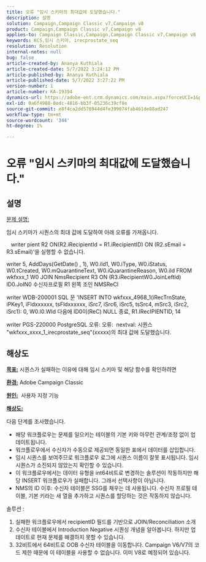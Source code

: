 ```yaml
---
title: 오류 "임시 스키마의 최대값에 도달했습니다."
description: 설명
solution: Campaign,Campaign Classic v7,Campaign v8
product: Campaign,Campaign Classic v7,Campaign v8
applies-to: Campaign Classic,Campaign,Campaign Classic v7,Campaign v8
keywords: KCS,임시 스키마, irecprostate_seq
resolution: Resolution
internal-notes: null
bug: false
article-created-by: Ananya Kuthiala
article-created-date: 5/7/2022 3:24:12 PM
article-published-by: Ananya Kuthiala
article-published-date: 5/7/2022 3:27:22 PM
version-number: 1
article-number: KA-19394
dynamics-url: https://adobe-ent.crm.dynamics.com/main.aspx?forceUCI=1&pagetype=entityrecord&etn=knowledgearticle&id=f17f99ba-19ce-ec11-a7b5-0022480a8e40
exl-id: 0a6f4988-8edc-4816-bb3f-05236c39cf8e
source-git-commit: e8f4ca2dd578944d4fe399074fab461de88ad247
workflow-type: tm+mt
source-wordcount: '344'
ht-degree: 1%

---
```


# 오류 &quot;임시 스키마의 최대값에 도달했습니다.&quot;

## 설명


<u>문제 설명:</u>

임시 스키마가 시퀀스의 최대 값에 도달하여 아래 오류를 가져옵니다.

   writer pient R2 ON(R2.iRecipientId = R1.iRecipientID) ON (R2.sEmail = R3.sEmail)&#39;을 실행할 수 없습니다.

writer 5, AddDays(GetDate() , 1), W0.iId1, W0.iType, W0.iStatus, W0.tCreated, W0.mQuarantineText, W0.iQuarantineReason, W0.iId FROM wkfxxx_1 W0 JOIN NmsRecipient R3 ON (R3.iRecipientW0.JoinLeftId) ID0.JoIN0 수신자프로필 R1 왼쪽 조인 NMSReCI

writer WDB-200001 SQL 문 &#39;INSERT INTO wkfxxx_4968_1(iRecTrnState, iPKey1, iFldxxxxxx, tsFldxxxxxx, iSrc7, iSrc6, iSrc5, tsSrc4, mSrc3, iSrc2, iSrc1): 0, W0.I0.WId 다음에 ID0이(ReC) NULL 종료, R1.IRecIPIENTID, 14

writer PGS-220000 PostgreSQL 오류: 오류:  nextval: 시퀀스 &quot;wkfxxx_xxxx_1_irecprostate_seq&quot;(xxxxx)의 최대 값에 도달했습니다.


## 해상도


<b><u>목표:</u></b> 시퀀스가 실패하는 이유에 대해 임시 스키마 및 해당 함수를 확인하려면

<b><u>환경:</u></b> Adobe Campaign Classic

<b><u>원인:</u></b>  사용자 지정 기능

<b><u>해상도:</u></b>

다음 단계를 조사했습니다.

- 해당 워크플로우는 문제를 일으키는 테이블의 기본 키와 아무런 관계/조정 없이 업데이트됩니다.
- 워크플로우에서 수신자가 수동으로 제공되면 동일한 표에서 데이터를 삽입합니다.
- 임시 시퀀스를 보여주므로 워크플로우 로그에 시퀀스 이름이 잘못 표시됩니다. 임시 시퀀스가 소진되지 않았는지 확인할 수 있습니다.
- 이 워크플로우에서는 데이터 유형을 int64비트로 변경하는 솔루션이 작동하지만 해당 INSERT 워크플로우가 실패합니다. 그래서 선택사항이 아닙니다.
- NMS의 ID 이후: 수신자 테이블은 SSG를 채우는 데 사용됩니다. 수신자 프로필 테이블, 기본 키라는 새 열을 추가하고 시퀀스를 할당하는 것은 작동하지 않습니다.


솔루션 :

1. 실패한 워크플로우에서 recipientID 필드를 기반으로 JOIN/Reconciliation 소개
2. 수신자 테이블에서 Introduction Negative 시퀀싱 개념을 알아봅니다. 하지만 업데이트로 현재 문제를 해결하지 못할 수 있습니다.
3. 32비트에서 64비트로 OOB 수신자 테이블을 이동합니다. Campaign V6/V7의 코드 제한 때문에 이 테이블을 사용할 수 없습니다. 이미 V8로 예정되어 있습니다.
